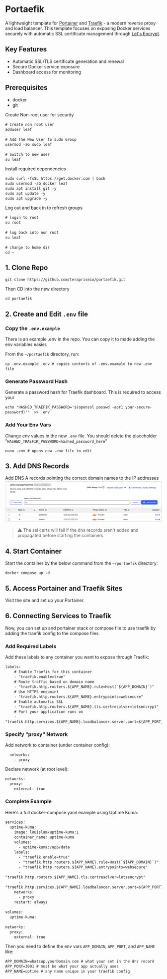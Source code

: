# Portaefik

A lightweight template for [Portainer](https://github.com/portainer/portainer) and [Traefik](https://github.com/traefik/traefik) - a modern reverse proxy and load balancer. This template focuses on exposing Docker services securely with automatic SSL certificate management through [Let's Encrypt](https://letsencrypt.org/).

## Key Features
- Automatic SSL/TLS certificate generation and renewal
- Secure Docker service exposure
- Dashboard access for monitoring


## Prerequisites
- docker
- git

Create Non-root user for security
```
# Create non root user
adduser leaf

# Add The New User to sudo Group 
usermod -aG sudo leaf

# Switch to new user
su leaf
```
Install required dependencies 
```
sudo curl -fsSL https://get.docker.com | bash
sudo usermod -aG docker leaf
sudo apt install git -y
sudo apt update -y
sudo apt upgrade -y
```
Log out and back in to refresh groups
```
# login to root
su root

# log back into non root
su leaf

# change to home dir
cd ~
```

## 1. Clone Repo
```
git clone https://github.com/terapriseio/portaefik.git
```

Then CD into the new directory
```
cd portaefik
```

## 2. Create and Edit `.env` file
### Copy the `.env.example`
There is an example .env in the repo. You can copy it to made adding the env variables easier.

From the `~/portaefik` directory, run:
```
cp .env.example .env # copies contents of .env.example to new .env file
```

### Generate Password Hash
Generate a password hash for Traefik dashboard. This is required to access your 
```
echo "HASHED_TRAEFIK_PASSWORD='$(openssl passwd -apr1 your-secure-password)'"  >> .env
```

### Add Your Env Vars
Change env values in the new `.env` file.
You should delete the placeholder "`HASHED_TRAEFIK_PASSWORD=hashed_password_here`"
```
nano .env # opens new .env file to edit
```

## 3. Add DNS Records
Add DNS A records pointing the correct domain names to the IP addresses
![Dns settings screenshot](/readme-images/dns-settings.png)

> ⚠️ The ssl certs will fail if the dns records aren't added and propagated before starting the containers

## 4. Start Container
Start the container by the below command from the `~/portaefik` directory:
```
docker compose up -d
```

## 5. Access Portainer and Traefik Sites
Visit the site and set up your Portainer.

## 6. Connecting Services to Traefik
Now, you can set up and portainer stack or compose file to use traefik by adding the traefik config to the compose files.

### Add Required Labels
Add these labels to any container you want to expose through Traefik:
```
labels:
    # Enable Traefik for this container
    - "traefik.enable=true"
    # Route traffic based on domain name
    - "traefik.http.routers.${APP_NAME}.rule=Host(`${APP_DOMAIN}`)"
    # Use HTTPS endpoint
    - "traefik.http.routers.${APP_NAME}.entrypoints=websecure"
    # Enable automatic SSL
    - "traefik.http.routers.${APP_NAME}.tls.certresolver=letsencrypt"
    # Port your application runs on
    - "traefik.http.services.${APP_NAME}.loadbalancer.server.port=${APP_PORT}"
```

### Specify "proxy" Network
Add network to container (under container config):
```
  networks:
    - proxy
```
Declare network (at root level):
```
networks:
  proxy:
    external: true
```
### Complete Example
Here's a full docker-compose.yaml example using Uptime Kuma:
```
services:
  uptime-kuma:
    image: louislam/uptime-kuma:1
    container_name: uptime-kuma
    volumes:
      - uptime-kuma:/app/data
    labels:
      - "traefik.enable=true"
      - "traefik.http.routers.${APP_NAME}.rule=Host(`${APP_DOMAIN}`)"
      - "traefik.http.routers.${APP_NAME}.entrypoints=websecure"
      - "traefik.http.routers.${APP_NAME}.tls.certresolver=letsencrypt"
      - "traefik.http.services.${APP_NAME}.loadbalancer.server.port=${APP_PORT}"
    networks:
      - proxy
    restart: always

volumes:
  uptime-kuma:

networks:
  proxy:
    external: true
```
Then you need to define the env vars `APP_DOMAIN`, `APP_PORT`, and `APP_NAME` like:
```
APP_DOMAIN=whatsup.yourDomain.com # what your set in the dns record
APP_PORT=3001 # must be what your app actually uses
APP_NAME=uptime # any name unique in your traefik config
```

